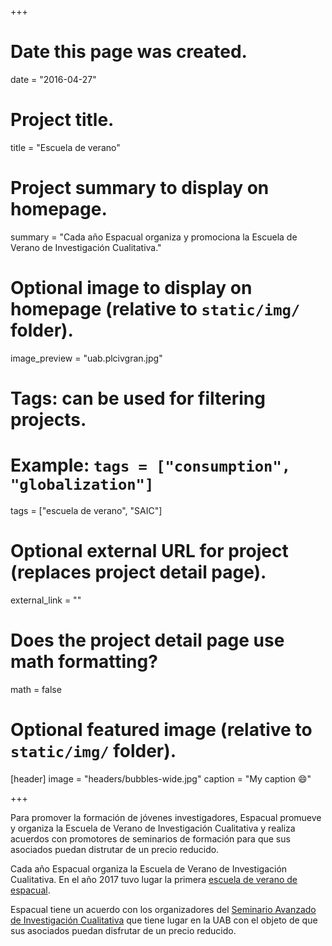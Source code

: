 +++
# Date this page was created.
date = "2016-04-27"

# Project title.
title = "Escuela de verano"

# Project summary to display on homepage.
summary = "Cada año Espacual organiza y promociona la Escuela de Verano de Investigación Cualitativa."

# Optional image to display on homepage (relative to `static/img/` folder).
image_preview = "uab.plcivgran.jpg"

# Tags: can be used for filtering projects.
# Example: `tags = ["consumption", "globalization"]`
tags = ["escuela de verano", "SAIC"]

# Optional external URL for project (replaces project detail page).
external_link = ""

# Does the project detail page use math formatting?
math = false

# Optional featured image (relative to `static/img/` folder).
[header]
image = "headers/bubbles-wide.jpg"
caption = "My caption :smile:"

+++

Para promover la formación de jóvenes investigadores, Espacual promueve y organiza la Escuela de Verano de Investigación Cualitativa y realiza acuerdos con promotores de seminarios de formación para que sus asociados puedan distrutar de un precio reducido.

Cada año Espacual organiza la Escuela de Verano de Investigación Cualitativa. En el año 2017 tuvo lugar la primera [escuela de verano de espacual](https://escuela-verano.netlify.com/). 

Espacual tiene un acuerdo con los organizadores del [Seminario Avanzado de Investigación Cualitativa](https://saic.netlify.com/) que tiene lugar en la UAB con el objeto de que sus asociados puedan disfrutar de un precio reducido.
